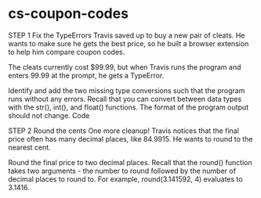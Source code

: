 # cs-coupon-codes

STEP 1
Fix the TypeErrors
Travis saved up to buy a new pair of cleats. He wants to make sure he gets the best price, so he built a browser extension to help him compare coupon codes.

The cleats currently cost $99.99, but when Travis runs the program and enters 99.99 at the prompt, he gets a TypeError.

Identify and add the two missing type conversions such that the program runs without any errors.
Recall that you can convert between data types with the str(), int(), and float() functions. The format of the program output should not change.
Code 

STEP 2
Round the cents
One more cleanup! Travis notices that the final price often has many decimal places, like 84.9915. He wants to round to the nearest cent.

Round the final price to two decimal places.
Recall that the round() function takes two arguments - the number to round followed by the number of decimal places to round to. For example, round(3.141592, 4) evaluates to 3.1416.